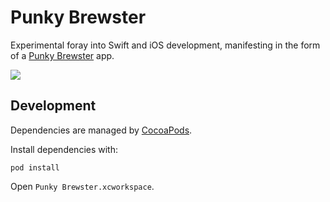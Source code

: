 # Punky Brewster

Experimental foray into Swift and iOS development, manifesting in the form of a [Punky Brewster](http://www.punkybrewster.co.nz) app.

![](http://i.imgur.com/IayZEVQ.jpg)

## Development

Dependencies are managed by [CocoaPods](https://cocoapods.org).

Install dependencies with:

    pod install

Open `Punky Brewster.xcworkspace`.

